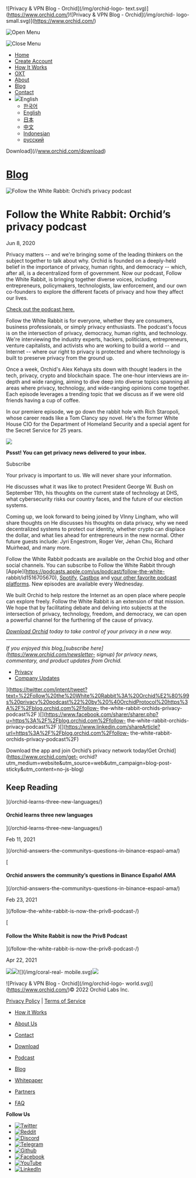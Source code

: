 ![Privacy & VPN Blog - Orchid](/img/orchid-logo-
text.svg)](https://www.orchid.com/)![Privacy & VPN Blog - Orchid](/img/orchid-
logo-small.svg)](https://www.orchid.com/)

![Open Menu](/img/icons/hamburger.svg)

![Close Menu](/img/icons/close.svg)

  * [Home](https://www.orchid.com/)
  * [Create Account](https://www.orchid.com/join)
  * [How It Works](https://www.orchid.com/how-it-works)
  * [OXT](https://www.orchid.com/oxt)
  * [About](https://www.orchid.com/about-us)
  * [Blog](/)
  * [Contact](https://www.orchid.com/contact)
  * ![](/img/globe.svg)English
    * [한국어](//blog.ko.orchid.com/follow-the-white-rabbit-orchids-privacy-podcast/)
    * [English](//blog.orchid.com/follow-the-white-rabbit-orchids-privacy-podcast/)
    * [日本](//blog.ja.orchid.com/follow-the-white-rabbit-orchids-privacy-podcast/)
    * [中文](//blog.zh.orchid.com/follow-the-white-rabbit-orchids-privacy-podcast/)
    * [Indonesian](//blog.id.orchid.com/follow-the-white-rabbit-orchids-privacy-podcast/)
    * [русский](//blog.ru.orchid.com/follow-the-white-rabbit-orchids-privacy-podcast/)

Download](//www.orchid.com/download)

# [Blog](/)

![Follow the White Rabbit: Orchid’s privacy
podcast](/static/dd851679fefa861d5c97e607b7ea7732/follow-the-white-rabbit.jpg)

# Follow the White Rabbit: Orchid’s privacy podcast

Jun 8, 2020  
  

Privacy matters -- and we're bringing some of the leading thinkers on the
subject together to talk about why. Orchid is founded on a deeply-held belief
in the importance of privacy, human rights, and democracy -- which, after all,
is a decentralized form of government. Now our podcast, Follow the White
Rabbit, is bringing together diverse voices, including entrepreneurs,
policymakers, technologists, law enforcement, and our own co-founders to
explore the different facets of privacy and how they affect our lives.

[Check out the podcast here.](https://www.orchid.com/podcast)

Follow the White Rabbit is for everyone, whether they are consumers, business
professionals, or simply privacy enthusiasts. The podcast's focus is on the
intersection of privacy, democracy, human rights, and technology. We're
interviewing the industry experts, hackers, politicians, entrepreneurs,
venture capitalists, and activists who are working to build a world -- and
Internet -- where our right to privacy is protected and where technology is
built to preserve privacy from the ground up.

Once a week, Orchid's Alex Kehaya sits down with thought leaders in the tech,
privacy, crypto and blockchain space. The one-hour interviews are in-depth and
wide ranging, aiming to dive deep into diverse topics spanning all areas where
privacy, technology, and wide-ranging opinions come together. Each episode
leverages a trending topic that we discuss as if we were old friends having a
cup of coffee.

In our premiere episode, we go down the rabbit hole with Rich Staropoli, whose
career reads like a Tom Clancy spy novel. He's the former White House CIO for
the Department of Homeland Security and a special agent for the Secret Service
for 25 years.

![](/img/WhisperBunny.png)

**Pssst! You can get privacy news delivered to your inbox.**

Subscribe

Your privacy is important to us. We will never share your information.

He discusses what it was like to protect President George W. Bush on September
11th, his thoughts on the current state of technology at DHS, what
cybersecurity risks our country faces, and the future of our election systems.

Coming up, we look forward to being joined by VInny Lingham, who will share
thoughts on He discusses his thoughts on data privacy, why we need
decentralized systems to protect our identity, whether crypto can displace the
dollar, and what lies ahead for entrepreneurs in the new normal. Other future
guests include: Jyri Engestrom, Roger Ver, Jehan Chu, Richard Muirhead, and
many more.

Follow the White Rabbit podcasts are available on the Orchid blog and other
social channels. You can subscribe to Follow the White Rabbit through
[Apple](https://podcasts.apple.com/us/podcast/follow-the-white-
rabbit/id1516705670),
[Spotify](https://open.spotify.com/show/4QxpmHume4QaIWV5i893d4?si=Hw6yyqbJQV6GmTvOBSJryg),
[Castbox](https://castbox.fm/ch/2954358) and [your other favorite podcast
platforms](https://www.orchid.com/podcast#subscribe). New episodes are
available every Wednesday.

We built Orchid to help restore the Internet as an open place where people can
explore freely. Follow the White Rabbit is an extension of that mission. We
hope that by facilitating debate and delving into subjects at the intersection
of privacy, technology, freedom, and democracy, we can open a powerful channel
for the furthering of the cause of privacy.

_[Download Orchid](https://www.orchid.com/download/) today to take control of
your privacy in a new way._

* * *

 _If you enjoyed this blog,[subscribe here](https://www.orchid.com/newsletter-
signup) for privacy news, commentary, and product updates from Orchid._

  * [Privacy](/tag/privacy/)
  * [Company Updates](/tag/company-updates/)

](https://twitter.com/intent/tweet?text=%22Follow%20the%20White%20Rabbit%3A%20Orchid%E2%80%99s%20privacy%20podcast%22%20by%20%40OrchidProtocol%20https%3A%2F%2Fblog.orchid.com%2Ffollow-
the-white-rabbit-orchids-privacy-podcast%2F
)[](https://www.facebook.com/sharer/sharer.php?u=https%3A%2F%2Fblog.orchid.com%2Ffollow-
the-white-rabbit-orchids-privacy-podcast%2F
)[](https://www.linkedin.com/shareArticle?url=https%3A%2F%2Fblog.orchid.com%2Ffollow-
the-white-rabbit-orchids-privacy-podcast%2F)

Download the app and join Orchid’s privacy network today!Get
Orchid](https://www.orchid.com/get-
orchid?utm_medium=website&utm_source=web&utm_campaign=blog-post-
sticky&utm_content=no-js-blog)

## Keep Reading

](/orchid-learns-three-new-languages/)

#### Orchid learns three new languages

](/orchid-learns-three-new-languages/)

Feb 11, 2021

](/orchid-answers-the-communitys-questions-in-binance-espaol-ama/)

[

#### Orchid answers the community’s questions in Binance Español AMA

](/orchid-answers-the-communitys-questions-in-binance-espaol-ama/)

Feb 23, 2021

](/follow-the-white-rabbit-is-now-the-priv8-podcast-/)

[

#### Follow the White Rabbit is now the Priv8 Podcast

](/follow-the-white-rabbit-is-now-the-priv8-podcast-/)

Apr 22, 2021

![](/img/coral-electric.svg)![](/img/coral-real.svg)![](/img/coral-real-
mobile.svg)![](/img/footer-fish.svg)

![Privacy & VPN Blog - Orchid](/img/orchid-logo-
world.svg)](https://www.orchid.com/)© 2022 Orchid Labs Inc.

[Privacy Policy](https://www.orchid.com/privacy-policy) | [Terms of
Service](https://www.orchid.com/service-terms)

  * [How it Works](https://www.orchid.com/how-it-works)
  * [About Us](https://www.orchid.com/about-us)
  * [Contact](https://www.orchid.com/contact)

  * [Download](https://www.orchid.com/download)
  * [Podcast](https://www.orchid.com/podcast)
  * [Blog](/)

  * [Whitepaper](https://www.orchid.com/assets/whitepaper/whitepaper.pdf)
  * [Partners](https://www.orchid.com/partners)
  * [FAQ](https://www.orchid.com/faq)

 **Follow Us**

  * [![Twitter](/img/icons/social-twitter.svg)](https://twitter.com/OrchidProtocol)
  * [![Reddit](/img/icons/reddit.svg)](https://www.reddit.com/r/orchid/)
  * [![Discord](/img/icons/social-discord.svg)](https://discord.gg/GDbxmjxX9F)
  * [![Telegram](/img/icons/social-telegram.svg)](https://www.t.me/OrchidOfficial)
  * [![Github](/img/icons/social-github.svg)](https://github.com/OrchidTechnologies)
  * [![Facebook](/img/icons/social-facebook.svg)](https://www.facebook.com/OrchidProtocol)
  * [![YouTube](/img/icons/social-youtube.svg)](https://www.youtube.com/channel/UCIH_BKBlNemsCzDhPYZBlHw)
  * [![LinkedIn](/img/icons/social-linkedin.svg)](https://www.linkedin.com/company/orchidprotocol)

